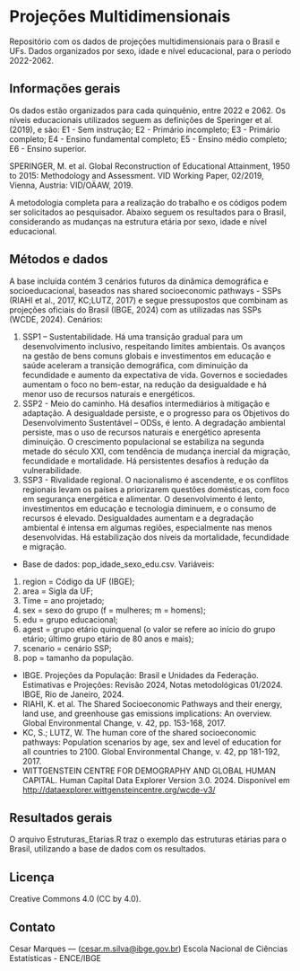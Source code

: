 # Projeções Multidimensionais

Repositório com os dados de projeções multidimensionais para o Brasil e UFs.
Dados organizados por sexo, idade e nível educacional, para o período 2022-2062.

## Informações gerais
Os dados estão organizados para cada quinquênio, entre 2022 e 2062.
Os níveis educacionais utilizados seguem as definições de Speringer et al. (2019), e são:
E1 - Sem instrução;
E2 - Primário incompleto;
E3 - Primário completo;
E4 - Ensino fundamental completo;
E5 - Ensino médio completo;
E6 -  Ensino superior.

SPERINGER, M. et al. Global Reconstruction of Educational Attainment, 1950 to 2015: Methodology and Assessment. VID Working Paper, 02/2019, Vienna, Austria: VID/OÄAW, 2019.

A metodologia completa para a realização do trabalho e os códigos podem ser solicitados ao pesquisador.
Abaixo seguem os resultados para o Brasil, considerando as mudanças na estrutura etária por sexo, idade e nível educacional.

## Métodos e dados
A base incluída contém 3 cenários futuros da dinâmica demográfica e socioeducacional, baseados nas shared socioeconomic pathways - SSPs (RIAHI et al., 2017, KC;LUTZ, 2017) e segue pressupostos que combinam as projeções oficiais do Brasil (IBGE, 2024) com as utilizadas nas SSPs (WCDE, 2024).
Cenários:
1. SSP1 – Sustentabilidade. Há uma transição gradual para um desenvolvimento inclusivo, respeitando limites ambientais. Os avanços na gestão de bens comuns globais e investimentos em educação e saúde aceleram a transição demográfica, com diminuição da fecundidade e aumento da expectativa de vida. Governos e sociedades aumentam o foco no bem-estar, na redução da desigualdade e há menor uso de recursos naturais e energéticos.
2. SSP2 - Meio do caminho. Há desafios intermediários à mitigação e adaptação. A desigualdade persiste, e o progresso para os Objetivos do Desenvolvimento Sustentável – ODSs, é lento. A degradação ambiental persiste, mas o uso de recursos naturais e energético apresenta diminuição. O crescimento populacional se estabiliza na segunda metade do século XXI, com tendência de mudança inercial da migração, fecundidade e mortalidade. Há persistentes desafios à redução da vulnerabilidade.
3. SSP3 - Rivalidade regional. O nacionalismo é ascendente, e os conflitos regionais levam os países a priorizarem questões domésticas, com foco em segurança energética e alimentar. O desenvolvimento é lento, investimentos em educação e tecnologia diminuem, e o consumo de recursos é elevado. Desigualdades aumentam e a degradação ambiental é intensa em algumas regiões, especialmente nas menos desenvolvidas. Há estabilização dos níveis da mortalidade, fecundidade e migração.


- Base de dados: pop_idade_sexo_edu.csv. 
Variáveis: 
1. region = Código da UF (IBGE);
2. area = Sigla da UF;
3. Time = ano projetado;
4. sex = sexo do grupo (f = mulheres; m = homens);
5. edu = grupo educacional;
6. agest = grupo etário quinquenal (o valor se refere ao início do grupo etário; último grupo etário de 80 anos e mais);
7. scenario = cenário SSP;
8. pop = tamanho da população.


- IBGE. Projeções da População: Brasil e Unidades da Federação. Estimativas e Projeções: Revisão 2024, Notas metodológicas 01/2024. IBGE, Rio de Janeiro, 2024.
- RIAHI, K. et al. The Shared Socioeconomic Pathways and their energy, land use, and greenhouse gas emissions implications: An overview. Global Environmental Change, v. 42, pp. 153-168, 2017.
- KC, S.; LUTZ, W. The human core of the shared socioeconomic pathways: Population scenarios by age, sex and level of education for all countries to 2100. Global Environmental Change, v. 42, pp 181-192, 2017.
- WITTGENSTEIN CENTRE FOR DEMOGRAPHY AND GLOBAL HUMAN CAPITAL. Human Capital Data Explorer Version 3.0. 2024. Disponível em http://dataexplorer.wittgensteincentre.org/wcde-v3/

## Resultados gerais
O arquivo Estruturas_Etarias.R traz o exemplo das estruturas etárias para o Brasil, utilizando a base de dados com os resultados.

## Licença
Creative Commons 4.0 (CC by 4.0).

## Contato
Cesar Marques — (cesar.m.silva@ibge.gov.br)
Escola Nacional de Ciências Estatísticas - ENCE/IBGE